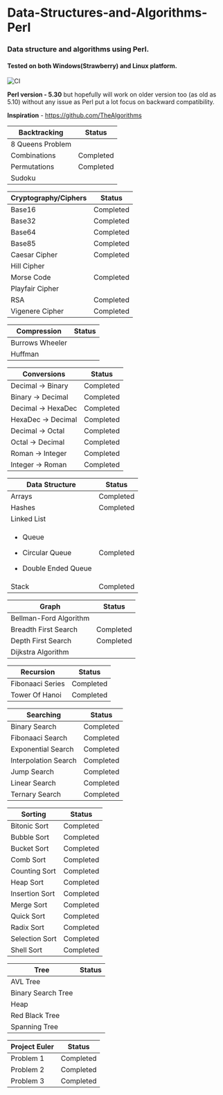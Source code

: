 # Data-Structures-and-Algorithms-Perl
### Data structure and algorithms using Perl.
#### Tested on both Windows(Strawberry) and Linux platform.
![CI](https://github.com/rai-gaurav/Data-Structures-and-Algorithms-Perl/workflows/CI/badge.svg)

<b> Perl version - 5.30</b> but hopefully will work on older version too (as old as 5.10) without any issue as Perl put a lot focus on backward compatibility.

<b> Inspiration</b> - https://github.com/TheAlgorithms

| Backtracking | Status |
| ------------ | ------ |
| 8 Queens Problem | 
| Combinations | Completed |
| Permutations | Completed |
| Sudoku |

| Cryptography/Ciphers | Status |
| -------------------- | ------ |
| Base16 | Completed |
| Base32 | Completed |
| Base64 | Completed |
| Base85 | Completed |
| Caesar Cipher | Completed |
| Hill Cipher | 
| Morse Code | Completed |
| Playfair Cipher |
| RSA | Completed |
| Vigenere Cipher | Completed |

| Compression | Status |
| ----------- | ------ |
| Burrows Wheeler |
| Huffman |

| Conversions | Status |
| ----------- | ------ |
| Decimal -> Binary | Completed |
| Binary -> Decimal | Completed |
| Decimal -> HexaDec | Completed |
| HexaDec -> Decimal | Completed |
| Decimal -> Octal | Completed |
| Octal -> Decimal | Completed |
| Roman -> Integer | Completed |
| Integer -> Roman | Completed |

| Data Structure |	Status | 
| -------------- | ------- |
| Arrays | Completed |
| Hashes | Completed |
| Linked List |	
| <ul><li>Queue</li></ul><ul><li>Circular Queue</li></ul><ul><li>Double Ended Queue</li></ul> |	Completed |
| Stack |	Completed |

| Graph | Status |
| ----- | ------ |
| Bellman-Ford Algorithm 	|
| Breadth First Search 	| Completed |
| Depth First Search 	| Completed |
| Dijkstra Algorithm 	|

| Recursion | Status |
| --------- | ------ |
| Fibonaaci Series | Completed |
| Tower Of Hanoi | Completed |

| Searching | Status |
| --------- | ------ |
| Binary Search | Completed |
| Fibonaaci Search | Completed |
| Exponential Search | Completed |
| Interpolation Search | Completed |
| Jump Search | Completed |
| Linear Search | Completed |
| Ternary Search | Completed |

| Sorting | Status |
| ------- | ------ |
| Bitonic Sort | Completed |
| Bubble Sort | Completed |
| Bucket Sort | Completed |
| Comb Sort | Completed |
| Counting Sort | Completed |
| Heap Sort | Completed |
| Insertion Sort | Completed |
| Merge Sort | Completed |
| Quick Sort | Completed |
| Radix Sort | Completed |
| Selection Sort | Completed |
| Shell Sort | Completed |

| Tree | Status |
| ---- | ------ |
| AVL Tree |
| Binary Search Tree |
| Heap |
| Red Black Tree |
| Spanning Tree |

| Project Euler | Status |
| ------------- | ------ |
| Problem 1 | Completed |
| Problem 2 | Completed |
| Problem 3 | Completed |
